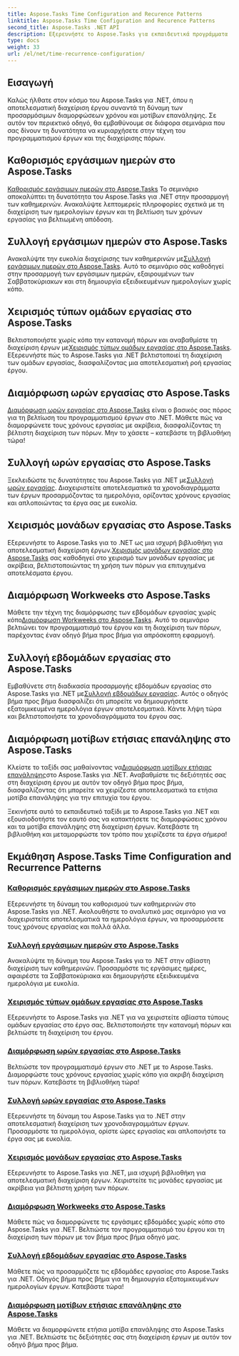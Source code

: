 ```yaml
---
title: Aspose.Tasks Time Configuration and Recurence Patterns
linktitle: Aspose.Tasks Time Configuration and Recurence Patterns
second_title: Aspose.Tasks .NET API
description: Εξερευνήστε το Aspose.Tasks για εκπαιδευτικά προγράμματα .NET σχετικά με τη διαμόρφωση χρόνου και τα μοτίβα επανάληψης. Διαχειριστείτε εύκολα ημερολόγια, προσαρμόστε τους χρόνους εργασίας και βελτιστοποιήστε τον προγραμματισμό του έργου.
type: docs
weight: 33
url: /el/net/time-recurrence-configuration/
---
```

## Εισαγωγή

Καλώς ήλθατε στον κόσμο του Aspose.Tasks για .NET, όπου η αποτελεσματική διαχείριση έργου συναντά τη δύναμη των προσαρμόσιμων διαμορφώσεων χρόνου και μοτίβων επανάληψης. Σε αυτόν τον περιεκτικό οδηγό, θα εμβαθύνουμε σε διάφορα σεμινάρια που σας δίνουν τη δυνατότητα να κυριαρχήσετε στην τέχνη του προγραμματισμού έργων και της διαχείρισης πόρων.

## Καθορισμός εργάσιμων ημερών στο Aspose.Tasks
[Καθορισμός εργάσιμων ημερών στο Aspose.Tasks](./defining-weekdays/) Το σεμινάριο αποκαλύπτει τη δυνατότητα του Aspose.Tasks για .NET στην προσαρμογή των καθημερινών. Ανακαλύψτε λεπτομερείς πληροφορίες σχετικά με τη διαχείριση των ημερολογίων έργων και τη βελτίωση των χρόνων εργασίας για βελτιωμένη απόδοση.

## Συλλογή εργάσιμων ημερών στο Aspose.Tasks
Ανακαλύψτε την ευκολία διαχείρισης των καθημερινών με[Συλλογή εργάσιμων ημερών στο Aspose.Tasks](./weekday-collection/). Αυτό το σεμινάριο σάς καθοδηγεί στην προσαρμογή των εργάσιμων ημερών, εξαιρουμένων των Σαββατοκύριακων και στη δημιουργία εξειδικευμένων ημερολογίων χωρίς κόπο.

## Χειρισμός τύπων ομάδων εργασίας στο Aspose.Tasks
 Βελτιστοποιήστε χωρίς κόπο την κατανομή πόρων και αναβαθμίστε τη διαχείριση έργων με[Χειρισμός τύπων ομάδων εργασίας στο Aspose.Tasks](./workgroup-types/). Εξερευνήστε πώς το Aspose.Tasks για .NET βελτιστοποιεί τη διαχείριση των ομάδων εργασίας, διασφαλίζοντας μια αποτελεσματική ροή εργασίας έργου.

## Διαμόρφωση ωρών εργασίας στο Aspose.Tasks
[Διαμόρφωση ωρών εργασίας στο Aspose.Tasks](./working-times/) είναι ο βασικός σας πόρος για τη βελτίωση του προγραμματισμού έργων στο .NET. Μάθετε πώς να διαμορφώνετε τους χρόνους εργασίας με ακρίβεια, διασφαλίζοντας τη βέλτιστη διαχείριση των πόρων. Μην το χάσετε – κατεβάστε τη βιβλιοθήκη τώρα!

## Συλλογή ωρών εργασίας στο Aspose.Tasks
 Ξεκλειδώστε τις δυνατότητες του Aspose.Tasks για .NET με[Συλλογή ωρών εργασίας](./working-time-collection/). Διαχειριστείτε αποτελεσματικά τα χρονοδιαγράμματα των έργων προσαρμόζοντας τα ημερολόγια, ορίζοντας χρόνους εργασίας και απλοποιώντας τα έργα σας με ευκολία.

## Χειρισμός μονάδων εργασίας στο Aspose.Tasks
Εξερευνήστε το Aspose.Tasks για το .NET ως μια ισχυρή βιβλιοθήκη για αποτελεσματική διαχείριση έργων.[Χειρισμός μονάδων εργασίας στο Aspose.Tasks](./work-units/) σας καθοδηγεί στο χειρισμό των μονάδων εργασίας με ακρίβεια, βελτιστοποιώντας τη χρήση των πόρων για επιτυχημένα αποτελέσματα έργου.

## Διαμόρφωση Workweeks στο Aspose.Tasks
 Μάθετε την τέχνη της διαμόρφωσης των εβδομάδων εργασίας χωρίς κόπο[Διαμόρφωση Workweeks στο Aspose.Tasks](./configuring-workweeks/). Αυτό το σεμινάριο βελτιώνει τον προγραμματισμό του έργου και τη διαχείριση των πόρων, παρέχοντας έναν οδηγό βήμα προς βήμα για απρόσκοπτη εφαρμογή.

## Συλλογή εβδομάδων εργασίας στο Aspose.Tasks
 Εμβαθύνετε στη διαδικασία προσαρμογής εβδομάδων εργασίας στο Aspose.Tasks για .NET με[Συλλογή εβδομάδων εργασίας](./workweek-collection/). Αυτός ο οδηγός βήμα προς βήμα διασφαλίζει ότι μπορείτε να δημιουργήσετε εξατομικευμένα ημερολόγια έργων αποτελεσματικά. Κάντε λήψη τώρα και βελτιστοποιήστε τα χρονοδιαγράμματα του έργου σας.

## Διαμόρφωση μοτίβων ετήσιας επανάληψης στο Aspose.Tasks
 Κλείστε το ταξίδι σας μαθαίνοντας να[Διαμόρφωση μοτίβων ετήσιας επανάληψης](./yearly-recurrence-patterns/)στο Aspose.Tasks για .NET. Αναβαθμίστε τις δεξιότητές σας στη διαχείριση έργου με αυτόν τον οδηγό βήμα προς βήμα, διασφαλίζοντας ότι μπορείτε να χειρίζεστε αποτελεσματικά τα ετήσια μοτίβα επανάληψης για την επιτυχία του έργου.

Ξεκινήστε αυτό το εκπαιδευτικό ταξίδι με το Aspose.Tasks για .NET και εξουσιοδοτήστε τον εαυτό σας να κατακτήσετε τις διαμορφώσεις χρόνου και τα μοτίβα επανάληψης στη διαχείριση έργων. Κατεβάστε τη βιβλιοθήκη και μεταμορφώστε τον τρόπο που χειρίζεστε τα έργα σήμερα!
## Εκμάθηση Aspose.Tasks Time Configuration and Recurrence Patterns
### [Καθορισμός εργάσιμων ημερών στο Aspose.Tasks](./defining-weekdays/)
Εξερευνήστε τη δύναμη του καθορισμού των καθημερινών στο Aspose.Tasks για .NET. Ακολουθήστε το αναλυτικό μας σεμινάριο για να διαχειριστείτε αποτελεσματικά τα ημερολόγια έργων, να προσαρμόσετε τους χρόνους εργασίας και πολλά άλλα.
### [Συλλογή εργάσιμων ημερών στο Aspose.Tasks](./weekday-collection/)
Ανακαλύψτε τη δύναμη του Aspose.Tasks για το .NET στην αβίαστη διαχείριση των καθημερινών. Προσαρμόστε τις εργάσιμες ημέρες, αφαιρέστε τα Σαββατοκύριακα και δημιουργήστε εξειδικευμένα ημερολόγια με ευκολία.
### [Χειρισμός τύπων ομάδων εργασίας στο Aspose.Tasks](./workgroup-types/)
Εξερευνήστε το Aspose.Tasks για .NET για να χειριστείτε αβίαστα τύπους ομάδων εργασίας στο έργο σας. Βελτιστοποιήστε την κατανομή πόρων και βελτιώστε τη διαχείριση του έργου.
### [Διαμόρφωση ωρών εργασίας στο Aspose.Tasks](./working-times/)
Βελτιώστε τον προγραμματισμό έργων στο .NET με το Aspose.Tasks. Διαμορφώστε τους χρόνους εργασίας χωρίς κόπο για ακριβή διαχείριση των πόρων. Κατεβάστε τη βιβλιοθήκη τώρα!
### [Συλλογή ωρών εργασίας στο Aspose.Tasks](./working-time-collection/)
Εξερευνήστε τη δύναμη του Aspose.Tasks για το .NET στην αποτελεσματική διαχείριση των χρονοδιαγραμμάτων έργων. Προσαρμόστε τα ημερολόγια, ορίστε ώρες εργασίας και απλοποιήστε τα έργα σας με ευκολία.
### [Χειρισμός μονάδων εργασίας στο Aspose.Tasks](./work-units/)
Εξερευνήστε το Aspose.Tasks για .NET, μια ισχυρή βιβλιοθήκη για αποτελεσματική διαχείριση έργων. Χειριστείτε τις μονάδες εργασίας με ακρίβεια για βέλτιστη χρήση των πόρων.
### [Διαμόρφωση Workweeks στο Aspose.Tasks](./configuring-workweeks/)
Μάθετε πώς να διαμορφώνετε τις εργάσιμες εβδομάδες χωρίς κόπο στο Aspose.Tasks για .NET. Βελτιώστε τον προγραμματισμό του έργου και τη διαχείριση των πόρων με τον βήμα προς βήμα οδηγό μας.
### [Συλλογή εβδομάδων εργασίας στο Aspose.Tasks](./workweek-collection/)
Μάθετε πώς να προσαρμόζετε τις εβδομάδες εργασίας στο Aspose.Tasks για .NET. Οδηγός βήμα προς βήμα για τη δημιουργία εξατομικευμένων ημερολογίων έργων. Κατεβάστε τώρα!
### [Διαμόρφωση μοτίβων ετήσιας επανάληψης στο Aspose.Tasks](./yearly-recurrence-patterns/)
Μάθετε να διαμορφώνετε ετήσια μοτίβα επανάληψης στο Aspose.Tasks για .NET. Βελτιώστε τις δεξιότητές σας στη διαχείριση έργων με αυτόν τον οδηγό βήμα προς βήμα.